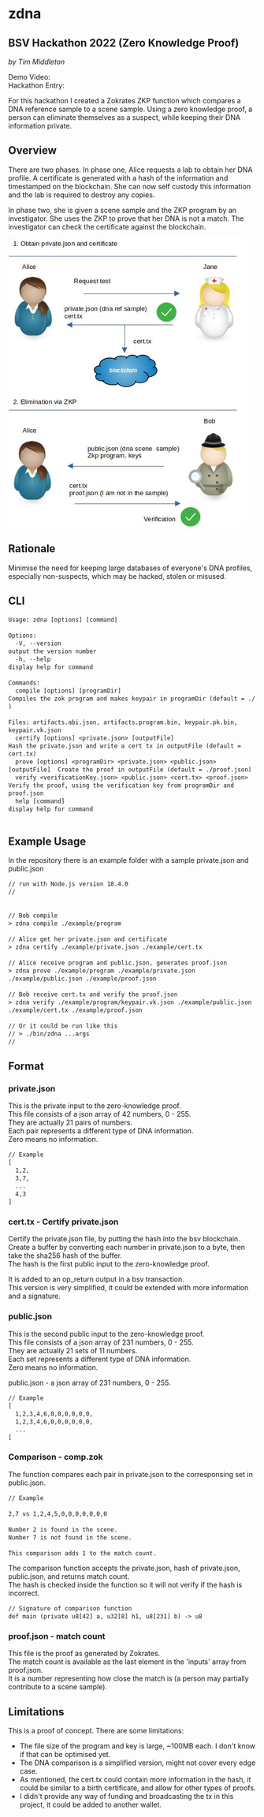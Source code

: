# zdna
## BSV Hackathon 2022 (Zero Knowledge Proof)  

*by Tim Middleton*

Demo Video:   
Hackathon Entry:   

For this hackathon I created a Zokrates ZKP function which compares a DNA reference sample to a scene sample.
Using a zero knowledge proof, a person can eliminate themselves as a suspect, while keeping their
DNA information private.

## Overview

There are two phases. In phase one, Alice requests a lab to obtain her DNA profile. A certificate is
generated with a hash of the information and timestamped on the blockchain. She can now self custody this 
information and the lab is required to destroy any copies.  

In phase two, she is given a scene sample and the ZKP program by an investigator. She uses the ZKP to 
prove that her DNA is not a match. The investigator can check the certificate against the blockchain.

![](./diagram.jpg)

## Rationale

Minimise the need for keeping large databases of everyone's DNA profiles, especially non-suspects, 
which may be hacked, stolen or misused.

## CLI
```
Usage: zdna [options] [command]

Options:
  -V, --version                                                           output the version number
  -h, --help                                                              display help for command

Commands:
  compile [options] [programDir]                                          Compiles the zok program and makes keypair in programDir (default = ./ )
                                                                          Files: artifacts.abi.json, artifacts.program.bin, keypair.pk.bin, keypair.vk.json
  certify [options] <private.json> [outputFile]                           Hash the private.json and write a cert tx in outputFile (default = cert.tx)
  prove [options] <programDir> <private.json> <public.json> [outputFile]  Create the proof in outputFile (default = ./proof.json)
  verify <verificationKey.json> <public.json> <cert.tx> <proof.json>      Verify the proof, using the verification key from programDir and proof.json
  help [command]                                                          display help for command
  
```

## Example Usage

In the repository there is an example folder with a sample private.json and public.json

```
// run with Node.js version 18.4.0
//


// Bob compile
> zdna compile ./example/program

// Alice get her private.json and certificate
> zdna certify ./example/private.json ./example/cert.tx

// Alice receive program and public.json, generates proof.json
> zdna prove ./example/program ./example/private.json ./example/public.json ./example/proof.json

// Bob receive cert.tx and verify the proof.json 
> zdna verify ./example/program/keypair.vk.json ./example/public.json ./example/cert.tx ./example/proof.json

// Or it could be run like this
// > ./bin/zdna ...args
//
```
## Format

### private.json

This is the private input to the zero-knowledge proof.   
This file consists of a json array of 42 numbers, 0 - 255.  
They are actually 21 pairs of numbers.    
Each pair represents a different type of DNA information.  
Zero means no information.   

```
// Example
[ 
  1,2,
  3,7,
  ... 
  4,3 
]
```

### cert.tx - Certify private.json

Certify the private.json file, by putting the hash into the bsv blockchain.  
Create a buffer by converting each number in private.json to a byte, then take the sha256 hash of the buffer.  
The hash is the first public input to the zero-knowledge proof.   
  
It is added to an op_return output in a bsv transaction.  
This version is very simplified, it could be extended with more information and a signature.

### public.json

This is the second public input to the zero-knowledge proof.   
This file consists of a json array of 231 numbers, 0 - 255.  
They are actually 21 sets of 11 numbers.   
Each set represents a different type of DNA information.  
Zero means no information.   

public.json - a json array of 231 numbers, 0 - 255.

```
// Example
[
  1,2,3,4,6,0,0,0,0,0,0,  
  1,2,3,4,6,0,0,0,0,0,0,
  ...
[
```

### Comparison - comp.zok

The function compares each pair in private.json to the corresponsing set in public.json.  

```
// Example

2,7 vs 1,2,4,5,0,0,0,0,0,0,0  

Number 2 is found in the scene.  
Number 7 is not found in the scene.  

This comparison adds 1 to the match count.
```

The comparison function accepts the private.json, hash of private.json, public.json, and returns match count.  
The hash is checked inside the function so it will not verify if the hash is incorrect.

```
// Signature of comparison function
def main (private u8[42] a, u32[8] h1, u8[231] b) -> u8
```

### proof.json - match count

This file is the proof as generated by Zokrates.   
The match count is available as the last element in the 'inputs' array from proof.json.  
It is a number representing how close the match is (a person may partially contribute to a scene sample).  

## Limitations

This is a proof of concept. There are some limitations:
 - The file size of the program and key is large, ~100MB each. I don't know if that can be optimised yet.
 - The DNA comparison is a simplified version, might not cover every edge case.
 - As mentioned, the cert.tx could contain more information in the hash, it could be similar to a birth certificate,
 and allow for other types of proofs.
 - I didn't provide any way of funding and broadcasting the tx in this project, it could be added to another wallet.
